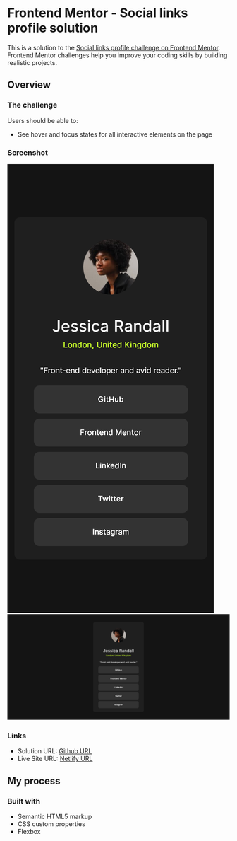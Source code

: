 # Frontend Mentor - Social links profile solution

This is a solution to the [Social links profile challenge on Frontend Mentor](https://www.frontendmentor.io/challenges/social-links-profile-UG32l9m6dQ). Frontend Mentor challenges help you improve your coding skills by building realistic projects.

## Overview

### The challenge

Users should be able to:

- See hover and focus states for all interactive elements on the page

### Screenshot

![2024-10-09-20-24-09](img/2024-10-09-20-24-09.png)
![2024-10-09-20-24-20](img/2024-10-09-20-24-20.png)

### Links

- Solution URL: [Github URL](https://github.com/asymtut/Social-links-profile)
- Live Site URL: [Netlify URL](https://social-links-profile-asymtut.netlify.app/)

## My process

### Built with

- Semantic HTML5 markup
- CSS custom properties
- Flexbox
